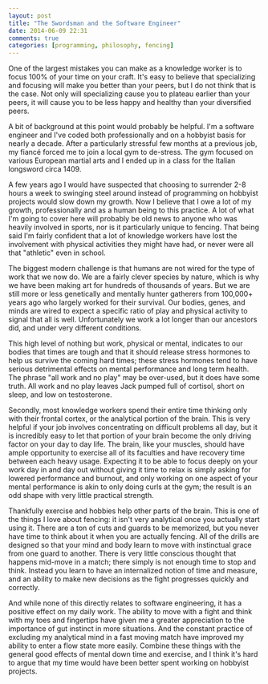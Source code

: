 ```yaml
---
layout: post
title: "The Swordsman and the Software Engineer"
date: 2014-06-09 22:31
comments: true
categories: [programming, philosophy, fencing]
---
```


One of the largest mistakes you can make as a knowledge worker is to focus 100% of your time on your craft. It's easy to believe that specializing and focusing will make you better than your peers, but I do not think that is the case. Not only will specializing cause you to plateau earlier than your peers, it will cause you to be less happy and healthy than your diversified peers.

A bit of background at this point would probably be helpful. I'm a software engineer and I've coded both professionally and on a hobbyist basis for nearly a decade. After a particularly stressful few months at a previous job, my fiancé forced me to join a local gym to de-stress. The gym focused on various European martial arts and I ended up in a class for the Italian longsword circa 1409. 

A few years ago I would have suspected that choosing to surrender 2-8 hours a week to swinging steel around instead of programming on hobbyist projects would slow down my growth. Now I believe that I owe a lot of my growth, professionally and as a human being to this practice. A lot of what I'm going to cover here will probably be old news to anyone who was heavily involved in sports, nor is it particularly unique to fencing. That being said I'm fairly confident that a lot of knowledge workers have lost the involvement with physical activities they might have had, or never were all that "athletic" even in school.

The biggest modern challenge is that humans are not wired for the type of work that we now do. We are a fairly clever species by nature, which is why we have been making art for hundreds of thousands of years. But we are still more or less genetically and mentally hunter gatherers from 100,000+ years ago who largely worked for their survival. Our bodies, genes, and minds are wired to expect a specific ratio of play and physical activity to signal that all is well. Unfortunately we work a lot longer than our ancestors did, and under very different conditions.

This high level of nothing but work, physical or mental, indicates to our bodies that times are tough and that it should release stress hormones to help us survive the coming hard times; these stress hormones tend to have serious detrimental effects on mental performance and long term health. The phrase "all work and no play" may be over-used, but it does have some truth. All work and no play leaves Jack pumped full of cortisol, short on sleep, and low on testosterone.

Secondly, most knowledge workers spend their entire time thinking only with their frontal cortex, or the analytical portion of the brain. This is very helpful if your job involves concentrating on difficult problems all day, but it is incredibly easy to let that portion of your brain become the only driving factor on your day to day life. The brain, like your muscles, should have ample opportunity to exercise all of its faculties and have recovery time between each heavy usage. Expecting it to be able to focus deeply on your work day in and day out without giving it time to relax is simply asking for lowered performance and burnout, and only working on one aspect of your mental performance is akin to only doing curls at the gym; the result is an odd shape with very little practical strength.

Thankfully exercise and hobbies help other parts of the brain. This is one of the things I love about fencing: it isn't very analytical once you actually start using it. There are a ton of cuts and guards to be memorized, but you never have time to think about it when you are actually fencing. All of the drills are designed so that your mind and body learn to move with instinctual grace from one guard to another. There is very little conscious thought that happens mid-move in a match; there simply is not enough time to stop and think. Instead you learn to have an internalized notion of time and measure, and an ability to make new decisions as the fight progresses quickly and correctly.

And while none of this directly relates to software engineering, it has a positive effect on my daily work. The ability to move with a fight and think with my toes and fingertips have given me a greater appreciation to the importance of gut instinct in more situations. And the constant practice of excluding my analytical mind in a fast moving match have improved my ability to enter a flow state more easily. Combine these things with the general good effects of mental down time and exercise, and I think it's hard to argue that my time would have been better spent working on hobbyist projects.
